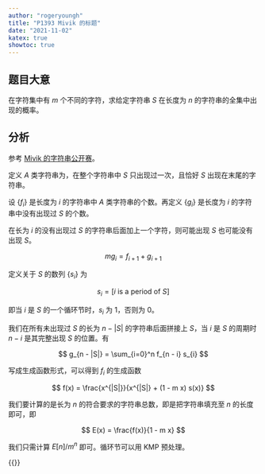 ```yaml
---
author: "rogeryoungh"
title: "P1393 Mivik 的标题"
date: "2021-11-02"
katex: true
showtoc: true
---
```


## 题目大意

在字符集中有 $m$ 个不同的字符，求给定字符串 $S$ 在长度为 $n$ 的字符串的全集中出现的概率。

## 分析

参考 [Mivik 的字符串公开赛](https://mivik.gitee.io/2020/solution/mivik-string-contest-title/)。

定义 $A$ 类字符串为，在整个字符串中 $S$ 只出现过一次，且恰好 $S$ 出现在末尾的字符串。

设 $\{f_i\}$ 是长度为 $i$ 的字符串中 $A$ 类字符串的个数。再定义 $\{g_i\}$ 是长度为 $i$ 的字符串中没有出现过 $S$ 的个数。

在长为 $i$ 的没有出现过 $S$ 的字符串后面加上一个字符，则可能出现 $S$ 也可能没有出现 $S$。

$$
m g_i = f_{i+1} + g_{i+1}
$$

定义关于 $S$ 的数列 $\{s_i\}$ 为

$$
s_i = [i \ \text{is a period of}\ S]
$$

即当 $i$ 是 $S$ 的一个循环节时，$s_i$ 为 $1$，否则为 $0$。

我们在所有未出现过 $S$ 的长为 $n - |S|$ 的字符串后面拼接上 $S$，当 $i$ 是 $S$ 的周期时 $n-i$ 是其完整出现 $S$ 的位置。有

$$
g_{n - |S|} = \sum_{i=0}^n f_{n - i} s_{i}
$$

写成生成函数形式，可以得到 $f_i$ 的生成函数

$$
f(x) = \frac{x^{|S|}}{x^{|S|} + (1 - m x) s(x)}
$$

我们要计算的是长为 $n$ 的符合要求的字符串总数，即是把字符串填充至 $n$ 的长度即可，即

$$
E(x) = \frac{f(x)}{1 - m x}
$$

我们只需计算 $E[n]/m^n$ 即可。循环节可以用 KMP 预处理。

{{<codes url="2021-11/codes/P1393.cpp">}}
